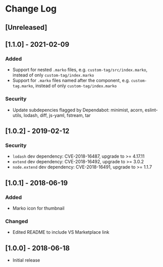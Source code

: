 # Change Log
<!-- Check [Keep a Changelog](http://keepachangelog.com/) for recommendations on how to structure this file. -->

## [Unreleased]

## [1.1.0] - 2021-02-09
### Added
- Support for nested `.marko` files, e.g. `custom-tag/src/index.marko`, instead of only `custom-tag/index.marko`
- Support for `.marko` files named after the component, e.g. `custom-tag.marko`, instead of only `custom-tag/index.marko`
### Security
- Update subdepencies flagged by Dependabot: minimist, acorn, eslint-utils, lodash, diff, js-yaml, fstream, tar

## [1.0.2] - 2019-02-12
### Security
- `lodash` dev dependency: CVE-2018-16487, upgrade to >= 4.17.11
- `extend` dev dependency: CVE-2018-16492, upgrade to >= 3.0.2
- `node.extend` dev dependency: CVE-2018-16491, upgrade to >= 1.1.7

## [1.0.1] - 2018-06-19
### Added
- Marko icon for thumbnail

### Changed
- Edited README to include VS Marketplace link

## [1.0.0] - 2018-06-18
- Initial release